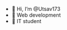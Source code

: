 - 👋 Hi, I’m @Utsav173
- 👀 Web development
- 🌱 IT student

<!---
Utsav173/Utsav173 is a ✨ special ✨ repository because its `README.md` (this file) appears on your GitHub profile.
You can click the Preview link to take a look at your changes.
--->

